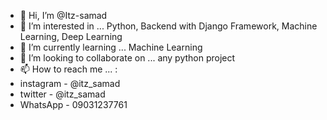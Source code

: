 - 👋 Hi, I’m @Itz-samad
- 👀 I’m interested in ... Python, Backend with Django Framework, Machine Learning, Deep Learning
- 🌱 I’m currently learning ... Machine Learning
- 💞️ I’m looking to collaborate on ... any python project
- 📫 How to reach me ... :
- instagram - @itz_samad
- twitter - @itz_samad
- WhatsApp - 09031237761

<!---
Itz-samad/Itz-samad is a ✨ special ✨ repository because its `README.md` (this file) appears on your GitHub profile.
You can click the Preview link to take a look at your changes.
--->
